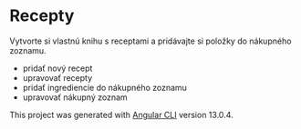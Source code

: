 # Recepty

Vytvorte si vlastnú knihu s receptami a pridávajte si položky do nákupného zoznamu.

- pridať nový recept
- upravovať recepty
- pridať ingrediencie do nákupného zoznamu
- upravovať nákupný zoznam

This project was generated with [Angular CLI](https://github.com/angular/angular-cli) version 13.0.4.
